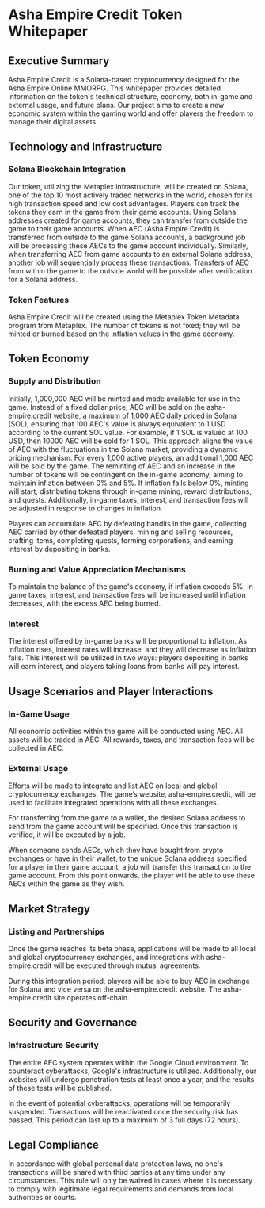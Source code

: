 # Asha Empire Credit Token Whitepaper

## Executive Summary
Asha Empire Credit is a Solana-based cryptocurrency designed for the Asha Empire Online MMORPG. This whitepaper provides detailed information on the token's technical structure, economy, both in-game and external usage, and future plans. Our project aims to create a new economic system within the gaming world and offer players the freedom to manage their digital assets.

## Technology and Infrastructure

### Solana Blockchain Integration
Our token, utilizing the Metaplex infrastructure, will be created on Solana, one of the top 10 most actively traded networks in the world, chosen for its high transaction speed and low cost advantages. Players can track the tokens they earn in the game from their game accounts. Using Solana addresses created for game accounts, they can transfer from outside the game to their game accounts. When AEC (Asha Empire Credit) is transferred from outside to the game Solana accounts, a background job will be processing these AECs to the game account individually. Similarly, when transferring AEC from game accounts to an external Solana address, another job will sequentially process these transactions. Transfers of AEC from within the game to the outside world will be possible after verification for a Solana address.

### Token Features
Asha Empire Credit will be created using the Metaplex Token Metadata program from Metaplex. The number of tokens is not fixed; they will be minted or burned based on the inflation values in the game economy.

## Token Economy

### Supply and Distribution
Initially, 1,000,000 AEC will be minted and made available for use in the game. Instead of a fixed dollar price, AEC will be sold on the asha-empire.credit website, a maximum of 1,000 AEC daily priced in Solana (SOL), ensuring that 100 AEC's value is always equivalent to 1 USD according to the current SOL value. For example, if 1 SOL is valued at 100 USD, then 10000 AEC will be sold for 1 SOL. This approach aligns the value of AEC with the fluctuations in the Solana market, providing a dynamic pricing mechanism. For every 1,000 active players, an additional 1,000 AEC will be sold by the game. The reminting of AEC and an increase in the number of tokens will be contingent on the in-game economy, aiming to maintain inflation between 0% and 5%. If inflation falls below 0%, minting will start, distributing tokens through in-game mining, reward distributions, and quests. Additionally, in-game taxes, interest, and transaction fees will be adjusted in response to changes in inflation.

Players can accumulate AEC by defeating bandits in the game, collecting AEC carried by other defeated players, mining and selling resources, crafting items, completing quests, forming corporations, and earning interest by depositing in banks.

### Burning and Value Appreciation Mechanisms
To maintain the balance of the game's economy, if inflation exceeds 5%, in-game taxes, interest, and transaction fees will be increased until inflation decreases, with the excess AEC being burned.

### Interest
The interest offered by in-game banks will be proportional to inflation. As inflation rises, interest rates will increase, and they will decrease as inflation falls. This interest will be utilized in two ways: players depositing in banks will earn interest, and players taking loans from banks will pay interest.

## Usage Scenarios and Player Interactions

### In-Game Usage
All economic activities within the game will be conducted using AEC. All assets will be traded in AEC. All rewards, taxes, and transaction fees will be collected in AEC.

### External Usage
Efforts will be made to integrate and list AEC on local and global cryptocurrency exchanges. The game’s website, asha-empire.credit, will be used to facilitate integrated operations with all these exchanges.

For transferring from the game to a wallet, the desired Solana address to send from the game account will be specified. Once this transaction is verified, it will be executed by a job.

When someone sends AECs, which they have bought from crypto exchanges or have in their wallet, to the unique Solana address specified for a player in their game account, a job will transfer this transaction to the game account. From this point onwards, the player will be able to use these AECs within the game as they wish.

## Market Strategy

### Listing and Partnerships
Once the game reaches its beta phase, applications will be made to all local and global cryptocurrency exchanges, and integrations with asha-empire.credit will be executed through mutual agreements.

During this integration period, players will be able to buy AEC in exchange for Solana and vice versa on the asha-empire.credit website. The asha-empire.credit site operates off-chain.

## Security and Governance

### Infrastructure Security
The entire AEC system operates within the Google Cloud environment. To counteract cyberattacks, Google's infrastructure is utilized. Additionally, our websites will undergo penetration tests at least once a year, and the results of these tests will be published.

In the event of potential cyberattacks, operations will be temporarily suspended. Transactions will be reactivated once the security risk has passed. This period can last up to a maximum of 3 full days (72 hours).

## Legal Compliance

In accordance with global personal data protection laws, no one's transactions will be shared with third parties at any time under any circumstances. This rule will only be waived in cases where it is necessary to comply with legitimate legal requirements and demands from local authorities or courts.
